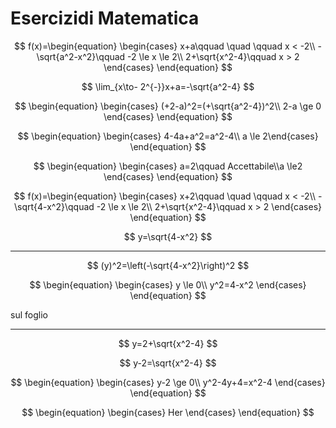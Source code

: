 # Esercizidi Matematica

$$
f(x)=\begin{equation} \begin{cases} 
x+a\qquad \quad \qquad x < -2\\
-\sqrt{a^2-x^2}\qquad -2 \le x \le 2\\
2+\sqrt{x^2-4}\qquad x > 2
\end{cases} \end{equation}
$$

$$
\lim_{x\to- 2^{-}}x+a=-\sqrt{a^2-4}
$$

$$
\begin{equation} \begin{cases} (+2-a)^2=(+\sqrt{a^2-4})^2\\
2-a \ge 0 \end{cases} \end{equation}
$$

$$
\begin{equation} \begin{cases} 
4-4a+a^2=a^2-4\\
a \le 2\end{cases} \end{equation}
$$


$$
\begin{equation} \begin{cases} a=2\qquad Accettabile\\a \le2 \end{cases} \end{equation}
$$

$$
f(x)=\begin{equation} \begin{cases} 
x+2\qquad \quad \qquad x < -2\\
-\sqrt{4-x^2}\qquad -2 \le x \le 2\\
2+\sqrt{x^2-4}\qquad x > 2
\end{cases} \end{equation}
$$


$$
y=\sqrt{4-x^2}
$$

---

$$
(y)^2=\left(-\sqrt{4-x^2}\right)^2
$$

$$
\begin{equation} \begin{cases}
y \le 0\\
y^2=4-x^2
 \end{cases} \end{equation}
$$

sul foglio


---

$$
y=2+\sqrt{x^2-4}
$$

$$
y-2=\sqrt{x^2-4}
$$


$$
\begin{equation} \begin{cases} 
y-2 \ge 0\\
y^2-4y+4=x^2-4
 \end{cases} \end{equation}
$$


$$
\begin{equation} \begin{cases} Her \end{cases} \end{equation}
$$
<!--stackedit_data:
eyJoaXN0b3J5IjpbMjAzODkyMjUwMSw4NjUzMjAyMTldfQ==
-->